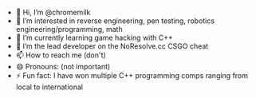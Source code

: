 - 👋 Hi, I’m @chromemilk
- 👀 I’m interested in reverse engineering, pen testing, robotics engineering/programming, math
- 🌱 I’m currently learning game hacking with C++
- 💞️ I’m the lead developer on  the NoResolve.cc CSGO cheat
- 📫 How to reach me (don't)
- 😄 Pronouns: (not important)
- ⚡ Fun fact: I have won multiple C++ programming comps ranging from local to international

<!---
chromemilk/chromemilk is a ✨ special ✨ repository because its `README.md` (this file) appears on your GitHub profile.
You can click the Preview link to take a look at your changes.
--->
